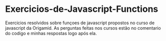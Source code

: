 # Exercicios-de-Javascript-Functions

Exercicios resolvidos sobre funçoes de javascript propostos no curso de javascript da Origamid.
As perguntas feitas nos cursos estão no comentario do codigo e minhas respostas logo após ela.
